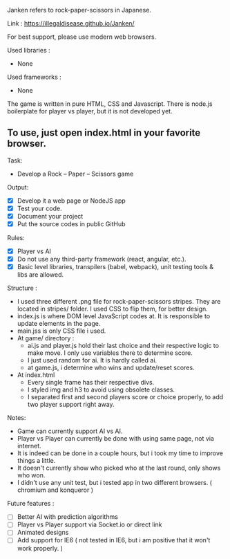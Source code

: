 Janken refers to rock-paper-scissors in Japanese.

Link : https://illegaldisease.github.io/Janken/

For best support, please use modern web browsers.

Used libraries :
- None

Used frameworks : 
- None

The game is written in pure HTML, CSS and Javascript. There is node.js boilerplate for player vs player, but it is not developed yet.

## To use, just open index.html in your favorite browser.

Task: 
- Develop a Rock – Paper – Scissors game

Output:
- [x] Develop it a web page or NodeJS app
- [x] Test your code.
- [x] Document your project
- [x] Put the source codes in public GitHub

Rules:
- [x] Player vs AI
- [x] Do not use any third-party framework (react, angular, etc.).
- [x] Basic level libraries, transpilers (babel, webpack), unit testing tools & libs are allowed.

Structure :
- I used three different .png file for rock-paper-scissors stripes. They are located in stripes/ folder. I used CSS to flip them, for better design.
- index.js is where DOM level JavaScript codes at. It is responsible to update elements in the page.
- main.jss is only CSS file i used. 
- At game/ directory : 
    - ai.js and player.js hold their last choice and their respective logic to make move. I only use variables there to determine score.
    - I just used random for ai. It is hardly called ai.
    - at game.js, i determine who wins and update/reset scores.
- At index.html
    - Every single frame has their respective divs.
    - I styled img and h3 to avoid using obsolete classes.
    - I separated first and second players score or choice properly, to add two player support right away.

Notes:
- Game can currently support AI vs AI.
- Player vs Player can currently be done with using same page, not via internet.
- It is indeed can be done in a couple hours, but i took my time to improve things a little.
- It doesn't currently show who picked who at the last round, only shows who won.
- I didn't use any unit test, but i tested app in two different browsers. ( chromium and konqueror )

Future features :
- [ ] Better AI with prediction algorithms
- [ ] Player vs Player support via Socket.io or direct link
- [ ] Animated designs
- [ ] Add support for IE6 ( not tested in IE6, but i am positive that it won't work properly. )
